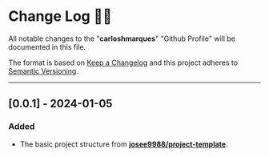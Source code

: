 <!-- markdownlint-disable MD024-->
# **Change Log** 📜📝

All notable changes to the "**carloshmarques**" "Github Profile" will be documented in this file.

The format is based on [Keep a Changelog](https://keepachangelog.com/en/1.0.0/) and this project adheres to [Semantic Versioning](https://semver.org/spec/v2.0.0.html).

---

## [**0.0.1**] - 2024-01-05

### Added

* The basic project structure from **[josee9988/project-template](https://github.com/Josee9988/project-template)**.

<!--## [Version] - [Date]
### Added
- [New feature 1]
- [New feature 2]
... -->

